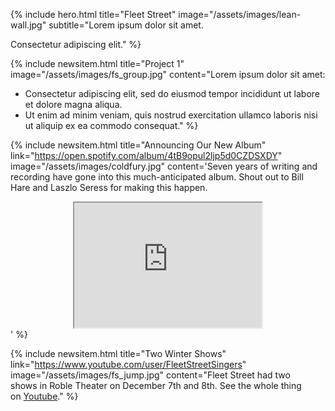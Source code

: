 ---
---

{%
	include hero.html
	title="Fleet Street"
	image="/assets/images/lean-wall.jpg"
	subtitle="Lorem ipsum dolor sit amet.

Consectetur adipiscing elit."
%}

{%
	include newsitem.html
	title="Project 1"
	image="/assets/images/fs_group.jpg"
	content="Lorem ipsum dolor sit amet:

- Consectetur adipiscing elit, sed do eiusmod tempor incididunt ut labore et dolore magna aliqua.
- Ut enim ad minim veniam, quis nostrud exercitation ullamco laboris nisi ut aliquip ex ea commodo consequat."
%}

{%
	include newsitem.html
	title="Announcing Our New Album"
	link="https://open.spotify.com/album/4tB9opul2ljp5d0CZDSXDY"
	image="/assets/images/coldfury.jpg"
	content='Seven years of writing and recording have gone into this much-anticipated album. Shout out to Bill Hare and Laszlo Seress for making this happen.

<iframe style="display:block; margin-left:auto; margin-right:auto" src="https://open.spotify.com/embed/album/4tB9opul2ljp5d0CZDSXDY" width="300" height="200" allow="encrypted-media"></iframe>'
%}

{%
	include newsitem.html
	title="Two Winter Shows"
	link="https://www.youtube.com/user/FleetStreetSingers"
	image="/assets/images/fs_jump.jpg"
	content="Fleet Street had two shows in Roble Theater on December 7th and 8th. See the whole thing on [Youtube](https://www.youtube.com/user/FleetStreetSingers)."
%}
